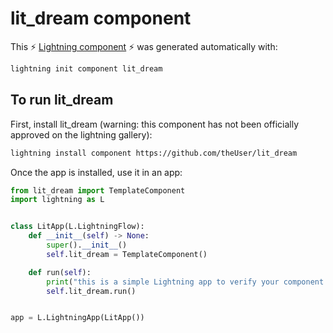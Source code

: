 # lit_dream component

This ⚡ [Lightning component](lightning.ai) ⚡ was generated automatically with:

```bash
lightning init component lit_dream
```

## To run lit_dream

First, install lit_dream (warning: this component has not been officially approved on the lightning gallery):

```bash
lightning install component https://github.com/theUser/lit_dream
```

Once the app is installed, use it in an app:

```python
from lit_dream import TemplateComponent
import lightning as L


class LitApp(L.LightningFlow):
    def __init__(self) -> None:
        super().__init__()
        self.lit_dream = TemplateComponent()

    def run(self):
        print("this is a simple Lightning app to verify your component is working as expected")
        self.lit_dream.run()


app = L.LightningApp(LitApp())
```
